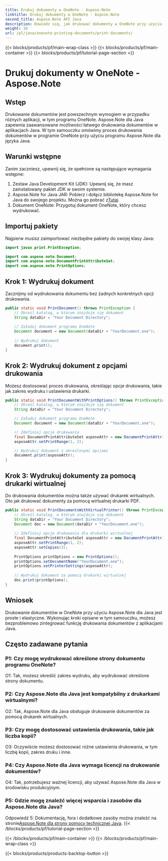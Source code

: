 ```yaml
---
title: Drukuj dokumenty w OneNote - Aspose.Note
linktitle: Drukuj dokumenty w OneNote - Aspose.Note
second_title: Aspose.Note API Java
description: Dowiedz się, jak drukować dokumenty w OneNote przy użyciu Aspose.Note dla Java. Przewodnik krok po kroku z przykładami kodu i konfigurowalnymi opcjami.
weight: 10
url: /pl/java/onenote-printing-documents/print-documents/
---
```


{{< blocks/products/pf/main-wrap-class >}}
{{< blocks/products/pf/main-container >}}
{{< blocks/products/pf/tutorial-page-section >}}

# Drukuj dokumenty w OneNote - Aspose.Note

## Wstęp

Drukowanie dokumentów jest powszechnym wymogiem w przypadku różnych aplikacji, w tym programu OneNote. Aspose.Note dla Java zapewnia zaawansowane możliwości łatwego drukowania dokumentów w aplikacjach Java. W tym samouczku omówimy proces drukowania dokumentów w programie OneNote przy użyciu programu Aspose.Note dla języka Java.

## Warunki wstępne

Zanim zaczniesz, upewnij się, że spełnione są następujące wymagania wstępne:

1. Zestaw Java Development Kit (JDK): Upewnij się, że masz zainstalowany pakiet JDK w swoim systemie.
2.  Aspose.Note for Java JAR: Pobierz i dołącz bibliotekę Aspose.Note for Java do swojego projektu. Można go pobrać z[Tutaj](https://releases.aspose.com/note/java/).
3. Dokument OneNote: Przygotuj dokument OneNote, który chcesz wydrukować.

## Importuj pakiety

Najpierw musisz zaimportować niezbędne pakiety do swojej klasy Java:

```java
import javax.print.PrintException;

import com.aspose.note.Document;
import com.aspose.note.DocumentPrintAttributeSet;
import com.aspose.note.PrintOptions;
```

## Krok 1: Wydrukuj dokument

Zacznijmy od wydrukowania dokumentu bez żadnych konkretnych opcji drukowania.

```java
public static void PrintDocument() throws PrintException {
    // Określ katalog, w którym znajduje się dokument
    String dataDir = "Your Document Directory";
    
    // Załaduj dokument programu OneNote
    Document document = new Document(dataDir + "YourDocument.one");
    
    // Wydrukuj dokument
    document.print();
}
```

## Krok 2: Wydrukuj dokument z opcjami drukowania

Możesz dostosować proces drukowania, określając opcje drukowania, takie jak zakres wydruku i ustawienia drukarki.

```java
public static void PrintDocumentWithPrintOptions() throws PrintException {
    // Określ katalog, w którym znajduje się dokument
    String dataDir = "Your Document Directory";

    // Załaduj dokument programu OneNote
    Document document = new Document(dataDir + "YourDocument.one");

    // Zdefiniuj opcje drukowania
    final DocumentPrintAttributeSet asposeAttr = new DocumentPrintAttributeSet("Microsoft XPS Document Writer");
    asposeAttr.setPrintRange(1, 2);

    // Wydrukuj dokument z określonymi opcjami
    document.print(asposeAttr);
}
```

## Krok 3: Wydrukuj dokumenty za pomocą drukarki wirtualnej

Do drukowania dokumentów można także używać drukarek wirtualnych. Oto jak drukować dokumenty za pomocą wirtualnej drukarki PDF.

```java
public static void PrintDocumentsWithVirtualPrinter() throws PrintException {
    // Określ katalog, w którym znajduje się dokument
    String dataDir = "Your Document Directory";
    Document doc = new Document(dataDir + "YourDocument.one");
     
    // Zdefiniuj opcje drukowania dla drukarki wirtualnej
    final DocumentPrintAttributeSet asposeAttr = new DocumentPrintAttributeSet("doPDF 8");
    asposeAttr.setPrintRange(1, 2);
    asposeAttr.setCopies(3);
     
    PrintOptions printOptions = new PrintOptions();
    printOptions.setDocumentName("YourDocument.one");
    printOptions.setPrinterSettings(asposeAttr);
      
    // Wydrukuj dokument za pomocą drukarki wirtualnej
    doc.print(printOptions);
}
```

## Wniosek

Drukowanie dokumentów w OneNote przy użyciu Aspose.Note dla Java jest proste i elastyczne. Wykonując kroki opisane w tym samouczku, możesz bezproblemowo zintegrować funkcję drukowania dokumentów z aplikacjami Java.

## Często zadawane pytania

### P1: Czy mogę wydrukować określone strony dokumentu programu OneNote?

O1: Tak, możesz określić zakres wydruku, aby wydrukować określone strony dokumentu.

### P2: Czy Aspose.Note dla Java jest kompatybilny z drukarkami wirtualnymi?

O2: Tak, Aspose.Note dla Java obsługuje drukowanie dokumentów za pomocą drukarek wirtualnych.

### P3: Czy mogę dostosować ustawienia drukowania, takie jak liczba kopii?

O3: Oczywiście możesz dostosować różne ustawienia drukowania, w tym liczbę kopii, zakres druku i inne.

### P4: Czy Aspose.Note dla Java wymaga licencji na drukowanie dokumentów?

O4: Tak, potrzebujesz ważnej licencji, aby używać Aspose.Note dla Java w środowisku produkcyjnym.

### P5: Gdzie mogę znaleźć więcej wsparcia i zasobów dla Aspose.Note dla Java?

 Odpowiedź 5: Dokumentację, fora i dodatkowe zasoby można znaleźć na stronie[Aspose.Note dla strony pomocy technicznej Java](https://forum.aspose.com/c/note/28).
{{< /blocks/products/pf/tutorial-page-section >}}

{{< /blocks/products/pf/main-container >}}
{{< /blocks/products/pf/main-wrap-class >}}

{{< blocks/products/products-backtop-button >}}
